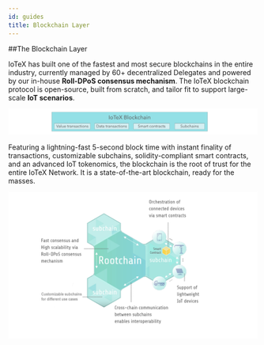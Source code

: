 ```yaml
---
id: guides
title: Blockchain Layer
---
```


##The Blockchain Layer

IoTeX has built one of the fastest and most secure blockchains in the entire industry, currently managed by 60+ decentralized Delegates and powered by our in-house **Roll-DPoS consensus mechanism**. The IoTeX blockchain protocol is open-source, built from scratch, and tailor fit to support large-scale **IoT scenarios**.

![IoTeX Platform](/img/introduction/blockchain.png)

Featuring a lightning-fast 5-second block time with instant finality of transactions, customizable subchains, solidity-compliant smart contracts, and an advanced IoT tokenomics, the blockchain is the root of trust for the entire IoTeX Network. It is a state-of-the-art blockchain, ready for the masses.

![IoTeX Platform](/img/introduction/blockchain2.png)
